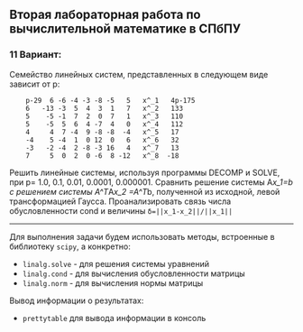 ## Вторая лабораторная работа по вычислительной математике в СПбПУ
### 11 Вариант:

Семейство линейных систем, представленных в следующем виде зависит от p:

        p-29  6 -6 -4 -3 -8 -5   5   x^_1   4p-175  
        6   -13 -3  5  4  3  1   7   x^_2   133  
        5    -5 -1  7  2  0  7   1   x^_3   110  
        5    -5  5  6  4 -7  4   0   x^_4   112  
        4     4  7 -4  9 -8 -8  -4   x^_5   17  
        -4    5 -4  1  0 12  0   6   x^_6   32  
        -3   -2 -4  2 -8 -3 16   4   x^_7   13  
        7     5  0  2  0 -6  8 -12   x^_8  -18 

Решить линейные системы, используя программы DECOMP и SOLVE, при р= 1.0,
0.1, 0.01, 0.0001, 0.000001. Сравнить решение системы А*х_1=b с решением системы
А^Т*А*х_2 =А^Т*b, полученной из исходной, левой трансформацией Гаусса.
Проанализировать связь числа обусловленности cond и величины `δ=||x_1-x_2||/||x_1||`
___
Для выполнения задачи будем использовать методы, встроенные 
в библиотеку `scipy`, а конкретно: 
* `linalg.solve` - для решения системы уравнений
* `linalg.cond` - для вычисления обусловленности матрицы
* `linalg.norm` - для вычисления нормы матрицы

Вывод информации о результатах: 
* `prettytable` для вывода информации в консоль
